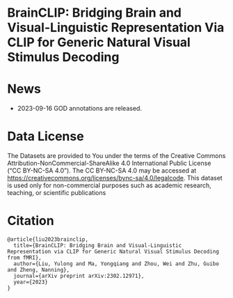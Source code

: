 # BrainCLIP: Bridging Brain and Visual-Linguistic Representation Via CLIP for Generic Natural Visual Stimulus Decoding
# News 
  * 2023-09-16 GOD annotations are released.

# Data License
The Datasets are provided to You under the terms of
the Creative Commons Attribution-NonCommercial-ShareAlike 4.0 International Public License (“CC
BY-NC-SA 4.0”). The CC BY-NC-SA 4.0 may be
accessed at https://creativecommons.org/licenses/bync-sa/4.0/legalcode. This dataset is used only for non-commercial purposes such as academic research, teaching,
or scientific publications
# Citation
```
@article{liu2023brainclip,
  title={BrainCLIP: Bridging Brain and Visual-Linguistic Representation via CLIP for Generic Natural Visual Stimulus Decoding from fMRI},
  author={Liu, Yulong and Ma, Yongqiang and Zhou, Wei and Zhu, Guibo and Zheng, Nanning},
  journal={arXiv preprint arXiv:2302.12971},
  year={2023}
}
```

